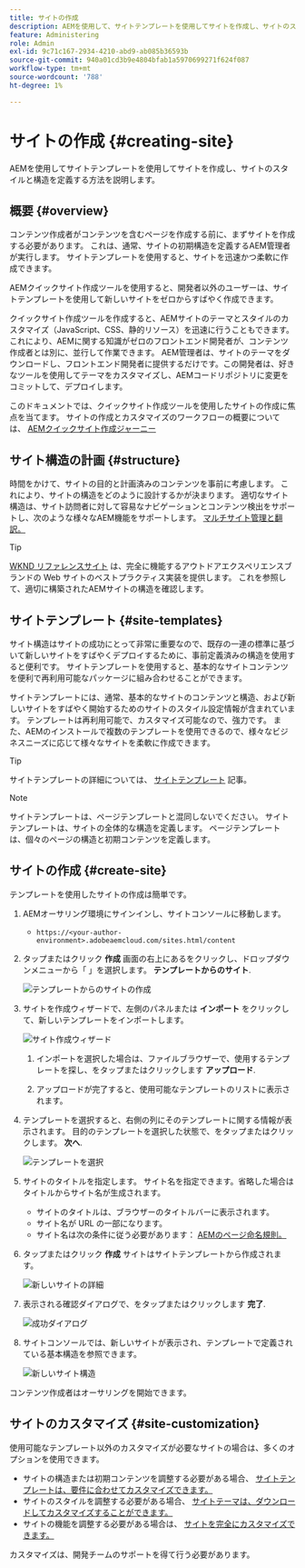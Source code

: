```yaml
---
title: サイトの作成
description: AEMを使用して、サイトテンプレートを使用してサイトを作成し、サイトのスタイルと構造を定義する方法を説明します。
feature: Administering
role: Admin
exl-id: 9c71c167-2934-4210-abd9-ab085b36593b
source-git-commit: 940a01cd3b9e4804bfab1a5970699271f624f087
workflow-type: tm+mt
source-wordcount: '788'
ht-degree: 1%

---
```


# サイトの作成 {#creating-site}

AEMを使用してサイトテンプレートを使用してサイトを作成し、サイトのスタイルと構造を定義する方法を説明します。

## 概要 {#overview}

コンテンツ作成者がコンテンツを含むページを作成する前に、まずサイトを作成する必要があります。 これは、通常、サイトの初期構造を定義するAEM管理者が実行します。 サイトテンプレートを使用すると、サイトを迅速かつ柔軟に作成できます。

AEMクイックサイト作成ツールを使用すると、開発者以外のユーザーは、サイトテンプレートを使用して新しいサイトをゼロからすばやく作成できます。

クイックサイト作成ツールを作成すると、AEMサイトのテーマとスタイルのカスタマイズ（JavaScript、CSS、静的リソース）を迅速に行うこともできます。 これにより、AEMに関する知識がゼロのフロントエンド開発者が、コンテンツ作成者とは別に、並行して作業できます。 AEM管理者は、サイトのテーマをダウンロードし、フロントエンド開発者に提供するだけです。この開発者は、好きなツールを使用してテーマをカスタマイズし、AEMコードリポジトリに変更をコミットして、デプロイします。

このドキュメントでは、クイックサイト作成ツールを使用したサイトの作成に焦点を当てます。 サイトの作成とカスタマイズのワークフローの概要については、 [AEMクイックサイト作成ジャーニー](/help/journey-sites/quick-site/overview.md)

## サイト構造の計画 {#structure}

時間をかけて、サイトの目的と計画済みのコンテンツを事前に考慮します。 これにより、サイトの構造をどのように設計するかが決まります。 適切なサイト構造は、サイト訪問者に対して容易なナビゲーションとコンテンツ検出をサポートし、次のような様々なAEM機能をサポートします。 [マルチサイト管理と翻訳。](/help/sites-cloud/administering/msm-and-translation.md)

>[!TIP]
>
>[WKND リファレンスサイト](https://wknd.site) は、完全に機能するアウトドアエクスペリエンスブランドの Web サイトのベストプラクティス実装を提供します。 これを参照して、適切に構築されたAEMサイトの構造を確認します。

## サイトテンプレート {#site-templates}

サイト構造はサイトの成功にとって非常に重要なので、既存の一連の標準に基づいて新しいサイトをすばやくデプロイするために、事前定義済みの構造を使用すると便利です。 サイトテンプレートを使用すると、基本的なサイトコンテンツを便利で再利用可能なパッケージに組み合わせることができます。

サイトテンプレートには、通常、基本的なサイトのコンテンツと構造、および新しいサイトをすばやく開始するためのサイトのスタイル設定情報が含まれています。 テンプレートは再利用可能で、カスタマイズ可能なので、強力です。 また、AEMのインストールで複数のテンプレートを使用できるので、様々なビジネスニーズに応じて様々なサイトを柔軟に作成できます。

>[!TIP]
>
>サイトテンプレートの詳細については、 [サイトテンプレート](site-templates.md) 記事。

>[!NOTE]
>
>サイトテンプレートは、ページテンプレートと混同しないでください。 サイトテンプレートは、サイトの全体的な構造を定義します。 ページテンプレートは、個々のページの構造と初期コンテンツを定義します。

## サイトの作成 {#create-site}

テンプレートを使用したサイトの作成は簡単です。

1. AEMオーサリング環境にサインインし、サイトコンソールに移動します。

   * `https://<your-author-environment>.adobeaemcloud.com/sites.html/content`

1. タップまたはクリック **作成** 画面の右上にあるをクリックし、ドロップダウンメニューから「 」を選択します。 **テンプレートからのサイト**.

   ![テンプレートからのサイトの作成](../assets/create-site-from-template.png)

1. サイトを作成ウィザードで、左側のパネルまたは **インポート** をクリックして、新しいテンプレートをインポートします。

   ![サイト作成ウィザード](../assets/site-creation-wizard.png)

   1. インポートを選択した場合は、ファイルブラウザーで、使用するテンプレートを探し、をタップまたはクリックします **アップロード**.

   1. アップロードが完了すると、使用可能なテンプレートのリストに表示されます。

1. テンプレートを選択すると、右側の列にそのテンプレートに関する情報が表示されます。 目的のテンプレートを選択した状態で、をタップまたはクリックします。 **次へ**.

   ![テンプレートを選択](../assets/select-site-template.png)

1. サイトのタイトルを指定します。 サイト名を指定できます。省略した場合はタイトルからサイト名が生成されます。

   * サイトのタイトルは、ブラウザーのタイトルバーに表示されます。
   * サイト名が URL の一部になります。
   * サイト名は次の条件に従う必要があります： [AEMのページ命名規則。](/help/sites-cloud/authoring/fundamentals/organizing-pages.md#page-name-restrictions-and-best-practices)

1. タップまたはクリック **作成** サイトはサイトテンプレートから作成されます。

   ![新しいサイトの詳細](../assets/create-site-details.png)

1. 表示される確認ダイアログで、をタップまたはクリックします **完了**.

   ![成功ダイアログ](../assets/success.png)

1. サイトコンソールでは、新しいサイトが表示され、テンプレートで定義されている基本構造を参照できます。

   ![新しいサイト構造](../assets/new-site.png)

コンテンツ作成者はオーサリングを開始できます。

## サイトのカスタマイズ {#site-customization}

使用可能なテンプレート以外のカスタマイズが必要なサイトの場合は、多くのオプションを使用できます。

* サイトの構造または初期コンテンツを調整する必要がある場合、 [サイトテンプレートは、要件に合わせてカスタマイズできます。](site-templates.md)
* サイトのスタイルを調整する必要がある場合、 [サイトテーマは、ダウンロードしてカスタマイズすることができます。](/help/journey-sites/quick-site/overview.md)
* サイトの機能を調整する必要がある場合は、 [サイトを完全にカスタマイズできます。](/help/implementing/developing/introduction/develop-wknd-tutorial.md)

カスタマイズは、開発チームのサポートを得て行う必要があります。
